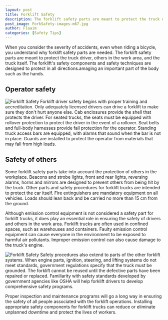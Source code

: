 ```yaml
---
layout: post
title: Forklift Safety
description: The forklift safety parts are meant to protect the truck driver, others in the work area, and the truck itself. The forklift's safety components and safety techniques are designed to protect in all directions.amaging an important part of the body such as the hands.
post_image: ForkSafety-images-m67.jpg
author: Flaaim
categories: [Safety Tips]
---
```



When you consider the severity of accidents, even when riding a bicycle, you understand why forklift safety parts are needed. The forklift safety parts are meant to protect the truck driver, others in the work area, and the truck itself. The forklift's safety components and safety techniques are designed to protect in all directions.amaging an important part of the body such as the hands.

## Operator safety
![Forklift Safety](https://safetyworkblog.com/assets/ForkSafety-images-m67.jpg)
Forklift driver safety begins with proper training and accreditation. Only adequately licensed drivers can drive a forklift to make sure they don't hurt anyone else. Cab enclosures provide the shell that protects the driver. For seated trucks, the seats must be equipped with rollover protection to protect the driver in the event of a rollover. Seat belts and full-body harnesses provide fall protection for the operator. Standing truck access bars are equipped, with alarms that sound when the bar is not in place. Guards are installed to protect the operator from materials that may fall from high loads.

## Safety of others

Some forklift safety parts take into account the protection of others in the workplace. Beacons and strobe lights, front and rear lights, reversing alarms, horns and mirrors are designed to prevent others from being hit by the truck. Other parts and safety procedures for forklift trucks are intended to protect the car itself. Fire extinguishers are mandatory equipment on all vehicles. Loads should lean back and be carried no more than 15 cm from the ground.

Although emission control equipment is not considered a safety part for forklift trucks, it does play an essential role in ensuring the safety of drivers and others in the work area. Forklift trucks are often used in confined spaces, such as warehouses and containers. Faulty emission control equipment can cause everyone in the environment to be exposed to harmful air pollutants. Improper emission control can also cause damage to the truck's engine.

![Forklift Safety](https://safetyworkblog.com/assets/newequipment_10621_gettyimages_897937058.png)
Safety procedures also extend to parts of the other forklift systems. When engine parts, ignition, steering, and lifting systems do not meet standards, government regulations specify that the truck must be grounded. The forklift cannot be reused until the defective parts have been repaired or replaced. Familiarity with safety standards developed by government agencies like OSHA will help forklift drivers to develop comprehensive safety programs.


Proper inspection and maintenance programs will go a long way in ensuring the safety of all people associated with the forklift operations. Installing appropriate safety components for forklift trucks can reduce or eliminate unplanned downtime and protect the lives of workers.





